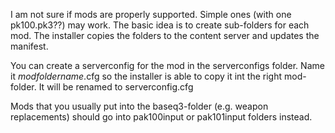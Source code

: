 I am not sure if mods are properly supported. Simple ones (with one pk100.pk3??) may work.
The basic idea is to create sub-folders for each mod. The installer copies the folders to 
the content server and updates the manifest. 

You can create a serverconfig for the mod in the serverconfigs folder. 
Name it *modfoldername*.cfg so the installer is able to copy it int the right mod-folder.
It will be renamed to serverconfig.cfg

Mods that you usually put into the baseq3-folder (e.g. weapon replacements) should go into 
pak100input or pak101input folders instead.
